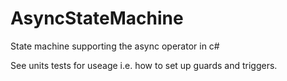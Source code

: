 # AsyncStateMachine

State machine supporting the async operator in c#

See units tests for useage i.e. how to set up guards and triggers.

